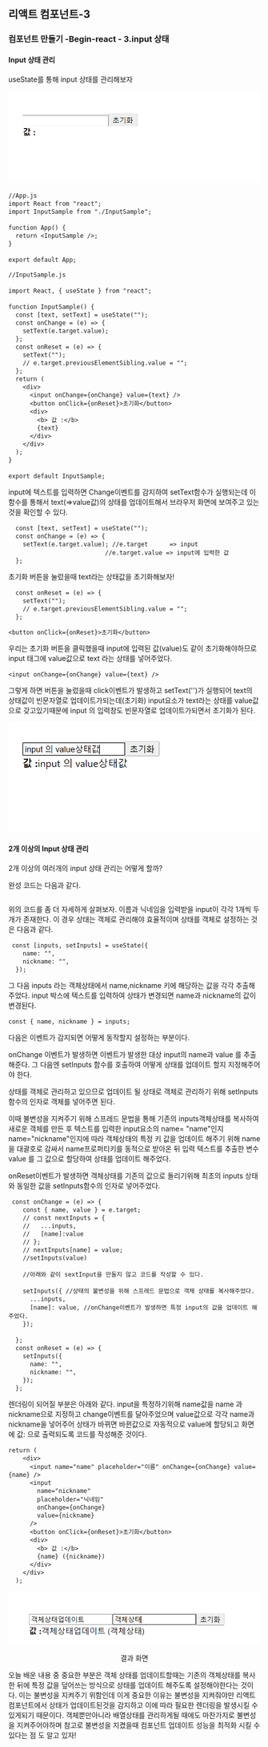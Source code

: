 

## 리액트 컴포넌트-3



### 컴포넌트 만들기 -Begin-react - 3.input 상태



#### Input 상태 관리

useState를 통해 input 상태를 관리해보자

![image-20201230182137612](./img/image-20201230182137612.png)

```react
//App.js
import React from "react";
import InputSample from "./InputSample";

function App() {
  return <InputSample />;
}

export default App;

```



```react
//InputSample.js

import React, { useState } from "react";

function InputSample() {
  const [text, setText] = useState("");
  const onChange = (e) => {
    setText(e.target.value);
  };
  const onReset = (e) => {
    setText("");
    // e.target.previousElementSibling.value = "";
  };
  return (
    <div>
      <input onChange={onChange} value={text} />
      <button onClick={onReset}>초기화</button>
      <div>
        <b> 값 :</b>
        {text}
      </div>
    </div>
  );
}

export default InputSample;

```



input에 텍스트를 입력하면 Change이벤트를 감지하여 setText함수가 실행되는데 이 함수를 통해서 text(=>value값)의 상태를 업데이트해서 브라우저 화면에 보여주고 있는 것을 확인할 수 있다.

```react
  const [text, setText] = useState("");
  const onChange = (e) => {
    setText(e.target.value); //e.target      => input
      					   //e.target.value => input에 입력한 값
  };
```

초기화 버튼을 눌렀을때 text라는 상태값을 초기화해보자!

```react
  const onReset = (e) => {
    setText("");
    // e.target.previousElementSibling.value = "";
  };
```

```react
<button onClick={onReset}>초기화</button>
```



우리는 초기화 버튼을 클릭했을때 input에 입력된 값(value)도 같이 초기화해야하므로  input 태그에 value값으로 text 라는 상태를 넣어주었다. 

```react
<input onChange={onChange} value={text} />
```

그렇게 하면 버튼을 눌렀을때 click이벤트가 발생하고 setText('')가 실행되어 text의 상태값이 빈문자열로 업데이트가되는데(초기화) input요소가 text라는 상태를 value값으로 갖고있기때문에 input 의 입력창도 빈문자열로 업데이트가되면서 초기화가 된다.

![image-20201230182233260](./img/image-20201230182233260.png)

#### 2개 이상의 Input 상태 관리

2개 이상의 여러개의 input 상태 관리는 어떻게 할까?

완성 코드는 다음과 같다.

```react

```



위의 코드를 좀 더 자세하게 살펴보자. 이름과 닉네임을 입력받을 input이 각각 1개씩 두개가 존재한다. 이 경우 상태는 객체로 관리해야 효율적이며 상태를 객체로 설정하는 것은 다음과 같다.

```react
 const [inputs, setInputs] = useState({
    name: "",
    nickname: "",
  });
```

그 다음 inputs 라는 객체상태에서 name,nickname 키에 해당하는 값을 각각 추출해주었다. input 박스에 텍스트를 입력하여 상태가 변경되면 name과 nickname의 값이 변경된다.

```react
const { name, nickname } = inputs;
```



다음은 이벤트가 감지되면 어떻게 동작할지 설정하는 부분이다. 

onChange 이벤트가 발생하면 이벤트가 발생한 대상 input의 name과 value 를 추출해준다. 그 다음엔  setInputs 함수를 호출하여 어떻게 상태를 업데이트 할지 지정해주어야 한다.

상태를 객체로 관리하고 있으므로 업데이트 될 상태로 객체로 관리하기 위해 setInputs함수의 인자로 객체를 넣어주면 된다.

이때 불변성을 지켜주기 위해 스프레드 문법을 통해 기존의 inputs객체상태를 복사하여 새로운 객체를 만든 후 텍스트를 입력한 input요소의 name= "name"인지 name="nickname"인지에 따라 객체상태의 특정 키 값을 업데이트 해주기 위해 name 을 대괄호로 감싸서 name프로퍼티키를 동적으로 받아온 뒤  입력 텍스트를 추출한 변수 value 를 그 값으로 할당하여 상태를 업데이트 해주었다.  

onReset이벤트가 발생하면 객체상태를 기존의 값으로 돌리기위해 최초의 inputs 상태와 동일한 값을 setInputs함수의 인자로 넣어주었다.

```react
 const onChange = (e) => {
    const { name, value } = e.target;
    // const nextInputs = {
    //   ...inputs,
    //   [name]:value
    // };
    // nextInputs[name] = value;
    //setInputs(value)

    //아래와 같이 sextInput을 만들지 않고 코드를 작성할 수 있다.

    setInputs({ //상태의 불변성을 위해 스프레드 문법으로 객체 상태를 복사해주었다.
      ...inputs,
      [name]: value, //onChange이벤트가 발생하면 특정 input의 값을 업데이트 해주었다.
    });
      
  };
  const onReset = (e) => {
    setInputs({
      name: "",
      nickname: "",
    });
  };
```



렌더링이 되어질 부분은 아래와 같다. input을 특정하기위해 name값을 name 과 nickname으로 지정하고 change이벤트를 달아주었으며 value값으로 각각 name과 nickname을 넣어주어 상태가 바뀌면 바뀐값으로 자동적으로 value에 할당되고 화면에 값: 으로 출력되도록 코드를 작성해준 것이다. 

```react
return (
    <div>
      <input name="name" placeholder="이름" onChange={onChange} value={name} />
      <input
        name="nickname"
        placeholder="닉네임"
        onChange={onChange}
        value={nickname}
      />
      <button onClick={onReset}>초기화</button>
      <div>
        <b> 값 :</b>
        {name} ({nickname})
      </div>
    </div>
  );
```

![image-20210102004325081](./img/image-20210102004325081.png)

<center>결과 화면</center>



오늘 배운 내용 중 중요한 부분은 객체 상태를 업데이트할때는 기존의 객체상태를 복사한 뒤에 특정 값을 덮어쓰는 방식으로 상태를 업데이트 해주도록 설정해야한다는 것이다. 이는 불변성을 지켜주기 위함인데 이게 중요한 이유는 불변성을 지켜줘야만 리액트 컴포넌트에서 상태가 업데이트된것을 감지하고 이에 따라 필요한 렌더링을 발생시킬 수 있게되기 때문이다. 객체뿐만아니라 배열상태를 관리하게될 때에도 마찬가지로 불변성을 지켜주어야하며 참고로 불변성을 지켰을때 컴포넌트 업데이트 성능을 최적화 시킬 수 있다는 점 도 알고 있자!






